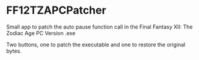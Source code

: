 # FF12TZAPCPatcher
Small app to patch the auto pause function call in the Final Fantasy XII: The Zodiac Age PC Version .exe

Two buttons, one to patch the executable and one to restore the original bytes.
